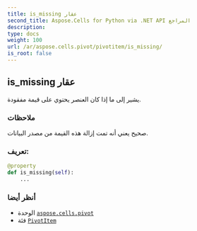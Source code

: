 ```yaml
---
title: is_missing عقار
second_title: Aspose.Cells for Python via .NET API المراجع
description:
type: docs
weight: 100
url: /ar/aspose.cells.pivot/pivotitem/is_missing/
is_root: false
---
```

##  is_missing عقار

يشير إلى ما إذا كان العنصر يحتوي على قيمة مفقودة.

###  ملاحظات

صحيح يعني أنه تمت إزالة هذه القيمة من مصدر البيانات.
###  تعريف:
```python
@property
def is_missing(self):
    ...
```

###  أنظر أيضا
* الوحدة [`aspose.cells.pivot`](../../)
* فئة [`PivotItem`](/cells/python-net/ar/aspose.cells.pivot/pivotitem)
